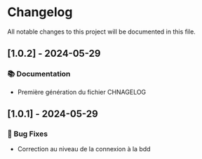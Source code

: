 # Changelog

All notable changes to this project will be documented in this file.

## [1.0.2] - 2024-05-29

### 📚 Documentation

- Première génération du fichier CHNAGELOG

## [1.0.1] - 2024-05-29

### 🐛 Bug Fixes

- Correction au niveau de la connexion à la bdd

<!-- generated by git-cliff -->
